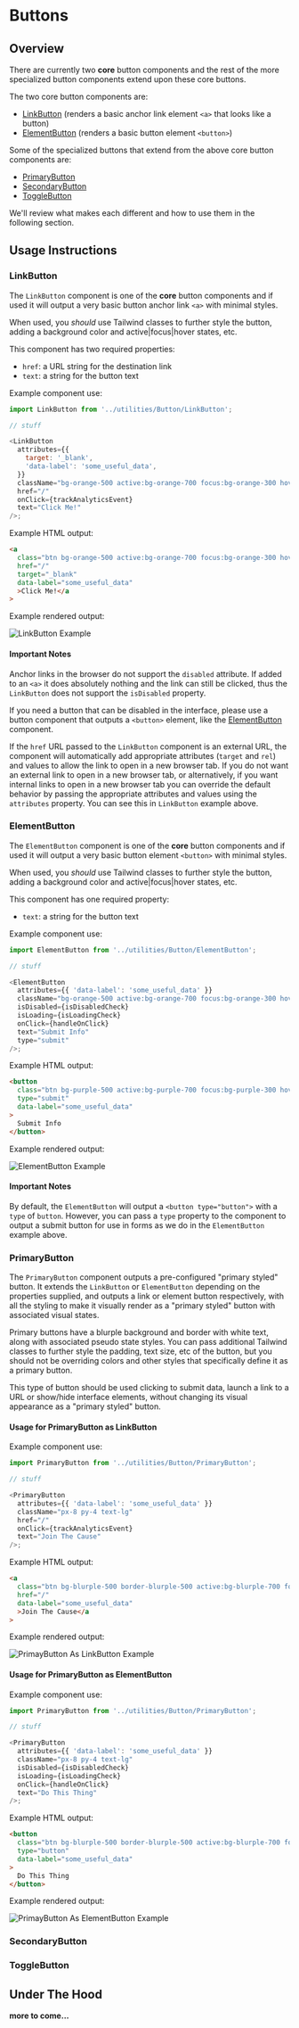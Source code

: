 # Buttons

## Overview

There are currently two **core** button components and the rest of the more specialized button components extend upon these core buttons.

The two core button components are:

- [LinkButton](#linkbutton) \(renders a basic anchor link element `<a>` that looks like a button\)
- [ElementButton](#elementbutton) \(renders a basic button element `<button>`\)

Some of the specialized buttons that extend from the above core button components are:

- [PrimaryButton](#primarybutton)
- [SecondaryButton](#secondarybutton)
- [ToggleButton](#togglebutton)

We'll review what makes each different and how to use them in the following section.

## Usage Instructions

### LinkButton

The `LinkButton` component is one of the **core** button components and if used it will output a very basic button anchor link `<a>` with minimal styles.

When used, you _should_ use Tailwind classes to further style the button, adding a background color and active|focus|hover states, etc.

This component has two required properties:

- `href`: a URL string for the destination link
- `text`: a string for the button text

Example component use:

```js
import LinkButton from '../utilities/Button/LinkButton';

// stuff

<LinkButton
  attributes={{
    target: '_blank',
    'data-label': 'some_useful_data',
  }}
  className="bg-orange-500 active:bg-orange-700 focus:bg-orange-300 hover:bg-orange-300 px-8 py-4 text-lg"
  href="/"
  onClick={trackAnalyticsEvent}
  text="Click Me!"
/>;
```

Example HTML output:

```html
<a
  class="btn bg-orange-500 active:bg-orange-700 focus:bg-orange-300 hover:bg-orange-300 px-8 py-4 text-lg"
  href="/"
  target="_blank"
  data-label="some_useful_data"
  >Click Me!</a
>
```

Example rendered output:

![LinkButton Example](../../.gitbook/assets/link-button-example.png)

#### Important Notes

Anchor links in the browser do not support the `disabled` attribute. If added to an `<a>` it does absolutely nothing and the link can still be clicked, thus the `LinkButton` does not support the `isDisabled` property.

If you need a button that can be disabled in the interface, please use a button component that outputs a `<button>` element, like the [ElementButton](#elementbutton) component.

If the `href` URL passed to the `LinkButton` component is an external URL, the component will automatically add appropriate attributes (`target` and `rel`) and values to allow the link to open in a new browser tab. If you do not want an external link to open in a new browser tab, or alternatively, if you want internal links to open in a new browser tab you can override the default behavior by passing the appropriate attributes and values using the `attributes` property. You can see this in `LinkButton` example above.

### ElementButton

The `ElementButton` component is one of the **core** button components and if used it will output a very basic button element `<button>` with minimal styles.

When used, you _should_ use Tailwind classes to further style the button, adding a background color and active|focus|hover states, etc.

This component has one required property:

- `text`: a string for the button text

Example component use:

```js
import ElementButton from '../utilities/Button/ElementButton';

// stuff

<ElementButton
  attributes={{ 'data-label': 'some_useful_data' }}
  className="bg-orange-500 active:bg-orange-700 focus:bg-orange-300 hover:bg-orange-300 px-8 py-4 text-lg"
  isDisabled={isDisabledCheck}
  isLoading={isLoadingCheck}
  onClick={handleOnClick}
  text="Submit Info"
  type="submit"
/>;
```

Example HTML output:

```html
<button
  class="btn bg-purple-500 active:bg-purple-700 focus:bg-purple-300 hover:bg-purple-300 px-8 py-4 text-lg"
  type="submit"
  data-label="some_useful_data"
>
  Submit Info
</button>
```

Example rendered output:

![ElementButton Example](../../.gitbook/assets/element-button-example.png)

#### Important Notes

By default, the `ElementButton` will output a `<button type="button">` with a `type` of `button`. However, you can pass a `type` property to the component to output a submit button for use in forms as we do in the `ElementButton` example above.

### PrimaryButton

The `PrimaryButton` component outputs a pre-configured "primary styled" button. It extends the `LinkButton` or `ElementButton` depending on the properties supplied, and outputs a link or element button respectively, with all the styling to make it visually render as a "primary styled" button with associated visual states.

Primary buttons have a blurple background and border with white text, along with associated pseudo state styles. You can pass additional Tailwind classes to further style the padding, text size, etc of the button, but you should not be overriding colors and other styles that specifically define it as a primary button.

This type of button should be used clicking to submit data, launch a link to a URL or show/hide interface elements, without changing its visual appearance as a "primary styled" button.

#### Usage for PrimaryButton as LinkButton

Example component use:

```js
import PrimaryButton from '../utilities/Button/PrimaryButton';

// stuff

<PrimaryButton
  attributes={{ 'data-label': 'some_useful_data' }}
  className="px-8 py-4 text-lg"
  href="/"
  onClick={trackAnalyticsEvent}
  text="Join The Cause"
/>;
```

Example HTML output:

```html
<a
  class="btn bg-blurple-500 border-blurple-500 active:bg-blurple-700 focus:bg-blurple-400 hover:bg-blurple-400 border-2 border-solid active:border-blurple-700 focus:border-blurple-400 hover:border-blurple-400 focus:rounded-none focus:outline-2 focus:outline-blurple-100 focus:outline-solid text-base text-white hover:text-white px-8 py-4 text-lg"
  href="/"
  data-label="some_useful_data"
  >Join The Cause</a
>
```

Example rendered output:

![PrimayButton As LinkButton Example](../../.gitbook/assets/primary-button-as-link-button-example.png)

#### Usage for PrimaryButton as ElementButton

Example component use:

```js
import PrimaryButton from '../utilities/Button/PrimaryButton';

// stuff

<PrimaryButton
  attributes={{ 'data-label': 'some_useful_data' }}
  className="px-8 py-4 text-lg"
  isDisabled={isDisabledCheck}
  isLoading={isLoadingCheck}
  onClick={handleOnClick}
  text="Do This Thing"
/>;
```

Example HTML output:

```html
<button
  class="btn bg-blurple-500 border-blurple-500 active:bg-blurple-700 focus:bg-blurple-400 hover:bg-blurple-400 border-2 border-solid active:border-blurple-700 focus:border-blurple-400 hover:border-blurple-400 focus:rounded-none focus:outline-2 focus:outline-blurple-100 focus:outline-solid text-base text-white hover:text-white px-8 py-4 text-lg"
  type="button"
  data-label="some_useful_data"
>
  Do This Thing
</button>
```

Example rendered output:

![PrimayButton As ElementButton Example](../../.gitbook/assets/primary-button-as-button-element-example.png)

### SecondaryButton

### ToggleButton

## Under The Hood

**more to come...**
